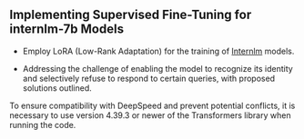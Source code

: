 ## Implementing Supervised Fine-Tuning for internlm-7b Models

+ Employ LoRA (Low-Rank Adaptation) for the training of [Internlm](https://huggingface.co/internlm/internlm-7b) models.

+ Addressing the challenge of enabling the model to recognize its identity and selectively refuse to respond to certain queries, with proposed solutions outlined.

To ensure compatibility with DeepSpeed and prevent potential conflicts, it is necessary to use version 4.39.3 or newer of the Transformers library when running the code.